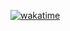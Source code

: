 [![wakatime](https://wakatime.com/badge/github/wilgnerschuertz/projects.svg)](https://wakatime.com/badge/github/wilgnerschuertz/projects)
